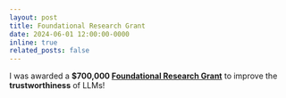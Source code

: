 ```yaml
---
layout: post
title: Foundational Research Grant
date: 2024-06-01 12:00:00-0000
inline: true
related_posts: false
---
```


I was awarded a **$700,000 <a href="https://cset.georgetown.edu/foundational-research-grants" target="_blank">Foundational Research Grant</a>** to improve the **trustworthiness** of LLMs!